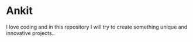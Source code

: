 # Ankit
I love coding and in this repository I will try to create something unique and innovative projects..
